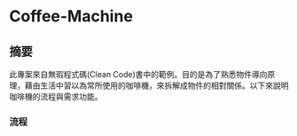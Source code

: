 # Coffee-Machine

## 摘要
此專案來自無瑕程式碼(Clean Code)書中的範例。目的是為了熟悉物件導向原理，藉由生活中習以為常所使用的咖啡機，來拆解成物件的相對關係。以下來說明咖啡機的流程與需求功能。

### 流程
